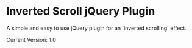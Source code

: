 # Inverted Scroll jQuery Plugin
A simple and easy to use jQuery plugin for an 'inverted scrolling' effect.

Current Version: 1.0
